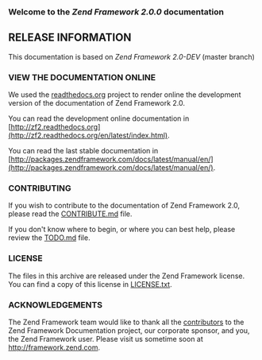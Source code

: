 ### Welcome to the *Zend Framework 2.0.0* documentation

## RELEASE INFORMATION

This documentation is based on *Zend Framework 2.0-DEV* (master branch)


### VIEW THE DOCUMENTATION ONLINE

We used the [readthedocs.org](http://readthedocs.org/) project to render online the development version of the
documentation of Zend Framework 2.0.

You can read the development online documentation in 
[http://zf2.readthedocs.org](http://zf2.readthedocs.org/en/latest/index.html).

You can read the last stable documentation in 
[http://packages.zendframework.com/docs/latest/manual/en/](http://packages.zendframework.com/docs/latest/manual/en/).


### CONTRIBUTING

If you wish to contribute to the documentation of Zend Framework 2.0, please read the
[CONTRIBUTE.md](CONTRIBUTE.md) file.

If you don't know where to begin, or where you can best help, please review the
[TODO.md](TODO.md) file.

### LICENSE

The files in this archive are released under the Zend Framework license.
You can find a copy of this license in [LICENSE.txt](LICENSE.txt).

### ACKNOWLEDGEMENTS

The Zend Framework team would like to thank all the [contributors](https://github.com/zendframework/zf2-documentation/contributors) to the Zend
Framework Documentation project, our corporate sponsor, and you, the Zend Framework user.
Please visit us sometime soon at http://framework.zend.com.
